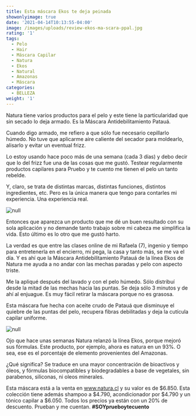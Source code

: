 ```yaml
---
title: Esta máscara Ekos te deja peinada
showonlyimage: true
date: '2021-04-14T10:13:55-04:00'
image: /images/uploads/review-ekos-ma-scara-ppal.jpg
rating: '1'
tags:
  - Pelo
  - Hair
  - Máscara Capilar
  - Natura
  - Ekos
  - Natural
  - Amazonas
  - Máscara
categories:
  - BELLEZA
weight: '1'
---
```

Natura tiene varios productos para el pelo y este tiene la particularidad que sin secado lo deja armado. Es la Máscara Antidebilitamiento Patauá.

<!--more-->

Cuando digo armado, me refiero a que sólo fue necesario cepillarlo húmedo. No tuve que aplicarme aire caliente del secador para moldearlo, alisarlo y evitar un eventual frizz.

Lo estoy usando hace poco más de una semana (cada 3 días) y debo decir que lo del frizz fue una de las cosas que me gustó. Testear regularmente productos capilares para Pruebo y te cuento me tienen el pelo un tanto rebelde.

Y, claro, se trata de distintas marcas, distintas funciones, distintos ingredientes, etc. Pero es la única manera que tengo para contarles mi experiencia. Una experiencia real.

![null](/images/uploads/review-ekos-ma-scara-ppal.jpg)

Entonces que aparezca un producto que me dé un buen resultado con su sola aplicación y no demande tanto trabajo sobre mi cabeza me simplifica la vida. Esto último es lo otro que me gustó harto. 

La verdad es que entre las clases online de mi Rafaela (7), ingenio y tiempo para entretenerla en el encierro, mi pega, la casa y tanto más, se me va el día. Y es ahí que la Máscara Antidebilitamiento  Patauá de la línea Ekos de Natura me ayuda a no andar con las mechas paradas y pelo con aspecto triste.

Me la apliqué después del lavado y con el pelo húmedo. Sólo distribuí desde la mitad de las mechas hacia las puntas. Se deja sólo 3 minutos y de ahí al enjuague. Es muy fácil retirar la máscara porque no es grasosa.

Esta máscara fue hecha con aceite crudo de Patauá que disminuye el quiebre de las puntas del pelo, recupera fibras debilitadas y deja la cutícula capilar uniforme.

![null](/images/uploads/review-ekos-ma-scara-2.jpg)

Ojo que hace unas semanas Natura relanzó la línea Ekos, porque mejoró sus fórmulas. Este producto, por ejemplo, ahora es natura en un 93%. O sea, ese es el porcentaje de elemento provenientes del Amazonas.

¿Qué significa? Se traduce en una mayor concentración de bioactivos y óleos, y fórmulas biocompatibles y biodegradables a base de vegetales, sin parabenos, siliconas, ni oleos minerales.

Esta máscara está a la venta en www.natura.cl y su valor es de $6.850. Esta colección tiene además shampoo a $4.790, acondicionador por $4.790 y un tónico capilar a $6.050. Todos los precios ya están con un 20% de descuento. Prueban y me cuentan. **\#SOYprueboytecuento**
